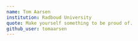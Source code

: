 ```yaml
---
name: Tom Aarsen
institution: Radboud University
quote: Make yourself something to be proud of.
github_user: tomaarsen
---
```

